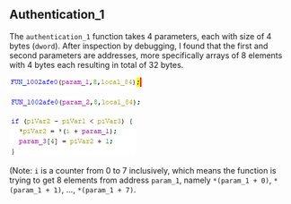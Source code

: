 ## Authentication_1

The `authentication_1` function takes 4 parameters, each with size of 4 bytes (`dword`).
After inspection by debugging, I found that the first and second parameters are addresses, 
more specifically arrays of 8 elements with 4 bytes each resulting in total of 32 bytes. 

![Caller to read `param_1` address](source/img/snippet_param1_read_addr_caller.png)

![Caller to read `param_2` address](source/img/snippet_param2_read_addr_caller.png)

![Code snippet inside `FUN_1002afe0`](source/img/snippet_param1_read_addr.png)

(Note: `i` is a counter from 0 to 7 inclusively, which means the function is trying to get
8 elements from address `param_1`, namely `*(param_1 + 0)`, `*(param_1 + 1)`, ..., `*(param_1 + 7)`.

